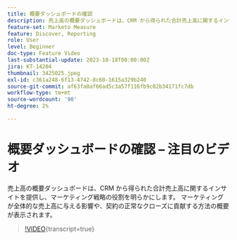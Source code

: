 ```yaml
---
title: 概要ダッシュボードの確認
description: 売上高の概要ダッシュボードは、CRM から得られた合計売上高に関するインサイトを提供し、マーケティング戦略の役割を明らかにします。 マーケティングが全体的な売上高に与える影響や、契約の正常なクローズに貢献する方法の概要が表示されます。
feature-set: Marketo Measure
feature: Discover, Reporting
role: User
level: Beginner
doc-type: Feature Video
last-substantial-update: 2023-10-18T00:00:00Z
jira: KT-14204
thumbnail: 3425025.jpeg
exl-id: c361a248-6f13-4742-8c60-1615a329b240
source-git-commit: af63fa0af66ad5c3a57f116fb9c02b34171fc7db
workflow-type: tm+mt
source-wordcount: '90'
ht-degree: 2%

---
```


# 概要ダッシュボードの確認 – 注目のビデオ

売上高の概要ダッシュボードは、CRM から得られた合計売上高に関するインサイトを提供し、マーケティング戦略の役割を明らかにします。 マーケティングが全体的な売上高に与える影響や、契約の正常なクローズに貢献する方法の概要が表示されます。

>[!VIDEO](https://video.tv.adobe.com/v/3425025/?learn=on){transcript=true}
